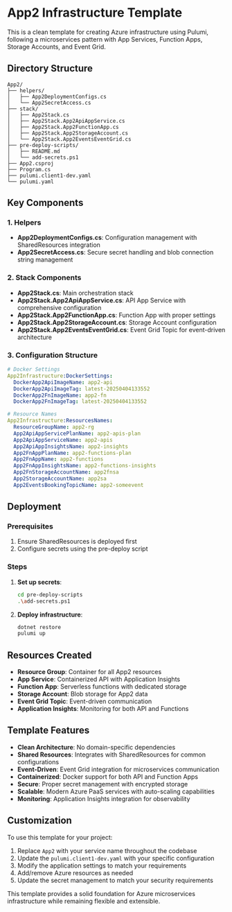 # App2 Infrastructure Template

This is a clean template for creating Azure infrastructure using Pulumi, following a microservices pattern with App Services, Function Apps, Storage Accounts, and Event Grid.

## Directory Structure

```
App2/
├── helpers/
│   ├── App2DeploymentConfigs.cs
│   └── App2SecretAccess.cs
├── stack/
│   ├── App2Stack.cs
│   ├── App2Stack.App2ApiAppService.cs
│   ├── App2Stack.App2FunctionApp.cs
│   ├── App2Stack.App2StorageAccount.cs
│   └── App2Stack.App2EventsEventGrid.cs
├── pre-deploy-scripts/
│   ├── README.md
│   └── add-secrets.ps1
├── App2.csproj
├── Program.cs
├── pulumi.client1-dev.yaml
└── pulumi.yaml
```

## Key Components

### 1. Helpers

- **App2DeploymentConfigs.cs**: Configuration management with SharedResources integration
- **App2SecretAccess.cs**: Secure secret handling and blob connection string management

### 2. Stack Components

- **App2Stack.cs**: Main orchestration stack
- **App2Stack.App2ApiAppService.cs**: API App Service with comprehensive configuration
- **App2Stack.App2FunctionApp.cs**: Function App with proper settings
- **App2Stack.App2StorageAccount.cs**: Storage Account configuration
- **App2Stack.App2EventsEventGrid.cs**: Event Grid Topic for event-driven architecture

### 3. Configuration Structure

```yaml
# Docker Settings
App2Infrastructure:DockerSettings:
  DockerApp2ApiImageName: app2-api
  DockerApp2ApiImageTag: latest-20250404133552
  DockerApp2FnImageName: app2-fn
  DockerApp2FnImageTag: latest-20250404133552

# Resource Names
App2Infrastructure:ResourcesNames:
  ResourceGroupName: app2-rg
  App2ApiAppServicePlanName: app2-apis-plan
  App2ApiAppServiceName: app2-apis
  App2ApiAppInsightsName: app2-insights
  App2FnAppPlanName: app2-functions-plan
  App2FnAppName: app2-functions
  App2FnAppInsightsName: app2-functions-insights
  App2FnStorageAccountName: app2fnsa
  App2StorageAccountName: app2sa
  App2EventsBookingTopicName: app2-someevent
```

## Deployment

### Prerequisites
1. Ensure SharedResources is deployed first
2. Configure secrets using the pre-deploy script

### Steps
1. **Set up secrets**:
   ```bash
   cd pre-deploy-scripts
   .\add-secrets.ps1
   ```

2. **Deploy infrastructure**:
   ```bash
   dotnet restore
   pulumi up
   ```

## Resources Created

- **Resource Group**: Container for all App2 resources
- **App Service**: Containerized API with Application Insights
- **Function App**: Serverless functions with dedicated storage
- **Storage Account**: Blob storage for App2 data
- **Event Grid Topic**: Event-driven communication
- **Application Insights**: Monitoring for both API and Functions

## Template Features

- **Clean Architecture**: No domain-specific dependencies
- **Shared Resources**: Integrates with SharedResources for common configurations
- **Event-Driven**: Event Grid integration for microservices communication
- **Containerized**: Docker support for both API and Function Apps
- **Secure**: Proper secret management with encrypted storage
- **Scalable**: Modern Azure PaaS services with auto-scaling capabilities
- **Monitoring**: Application Insights integration for observability

## Customization

To use this template for your project:

1. Replace `App2` with your service name throughout the codebase
2. Update the `pulumi.client1-dev.yaml` with your specific configuration
3. Modify the application settings to match your requirements
4. Add/remove Azure resources as needed
5. Update the secret management to match your security requirements

This template provides a solid foundation for Azure microservices infrastructure while remaining flexible and extensible.
